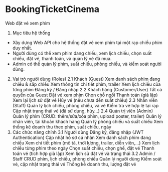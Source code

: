 # BookingTicketCinema
Web đặt vé xem phim
1. Mục tiêu hệ thống
  - Xây dựng Web API cho hệ thống đặt vé xem phim tại một rạp chiếu phim duy nhất.
  - Người dùng có thể xem phim đang chiếu, xem lịch chiếu, chọn suất chiếu, đặt vé, thanh toán, và quản lý vé đã mua.
  - Admin có thể quản lý phim, suất chiếu, phòng chiếu, và kiểm soát người dùng.
2. Vai trò người dùng (Roles)
  2.1 Khách (Guest)
      Xem danh sách phim đang chiếu & sắp chiếu
      Xem thông tin chi tiết phim, trailer
      Xem lịch chiếu của từng phim
      Đăng ký / Đăng nhập
  2.2 Khách hàng (Customer/User)
      Tất cả quyền của Guest
      Đặt vé xem phim
      Chọn chỗ ngồi
      Thanh toán (giả lập)
      Xem lại lịch sử đặt vé
      Hủy vé (nếu chưa đến suất chiếu)
  2.3 Nhân viên (Staff)
      Quản lý lịch chiếu, phòng chiếu, và vé
      Kiểm tra vé hợp lệ tại rạp
      Cập nhật trạng thái vé (đã sử dụng, hủy…)
  2.4 Quản trị viên (Admin)
      Quản lý phim (CRUD: thêm/sửa/xóa phim, upload poster, trailer)
      Quản lý nhân viên, tài khoản khách hàng
      Quản lý phòng chiếu và suất chiếu
      Xem thống kê doanh thu theo phim, suất chiếu, ngày
3. Các chức năng chính
  3.1 Người dùng
      Đăng ký, đăng nhập (JWT Authentication)
      Cập nhật hồ sơ cá nhân
      Xem danh sách phim đang chiếu
      Xem chi tiết phim (mô tả, thời lượng, trailer, diễn viên,…)
      Xem lịch chiếu từng phim theo ngày
      Chọn suất chiếu, chọn ghế, đặt vé
      Thanh toán vé (tích hợp giả lập)
      Xem lịch sử đặt vé và trạng thái
  3.2 Admin / Staff
      CRUD phim, lịch chiếu, phòng chiếu
      Quản lý người dùng
      Kiểm soát vé, cập nhật trạng thái vé
Thống kê doanh thu, lượng đặt vé

